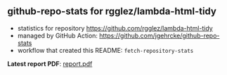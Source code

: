 ## github-repo-stats for rgglez/lambda-html-tidy

- statistics for repository https://github.com/rgglez/lambda-html-tidy
- managed by GitHub Action: https://github.com/jgehrcke/github-repo-stats
- workflow that created this README: `fetch-repository-stats`

**Latest report PDF**: [report.pdf](https://github.com/rgglez/rgglez/raw/github-repo-stats/rgglez/lambda-html-tidy/latest-report/report.pdf)

